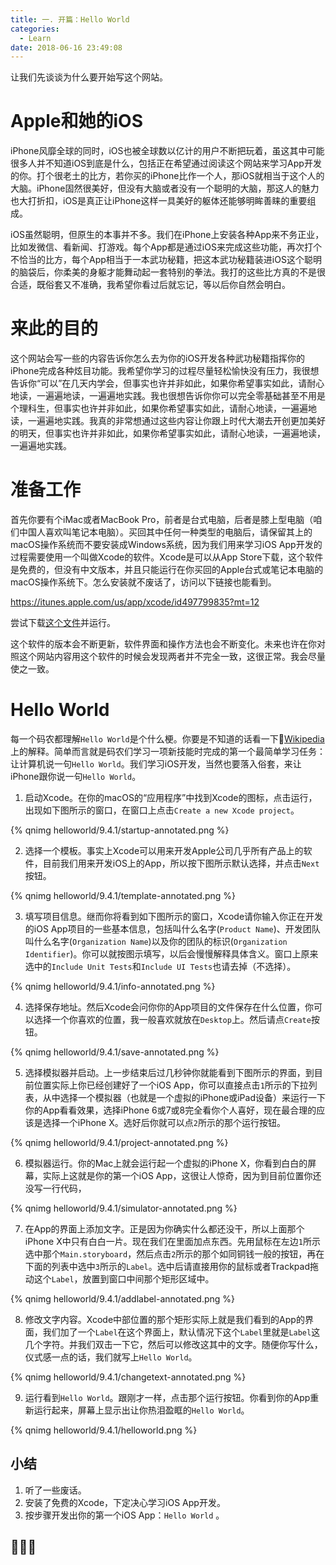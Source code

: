 ```yaml
---
title: 一. 开篇：Hello World
categories:
  - Learn
date: 2018-06-16 23:49:08
---
```


<!-- block -->

让我们先谈谈为什么要开始写这个网站。
<!-- block -->

# Apple和她的iOS

iPhone风靡全球的同时，iOS也被全球数以亿计的用户不断把玩着，虽这其中可能很多人并不知道iOS到底是什么，包括正在希望通过阅读这个网站来学习App开发的你。打个很老土的比方，若你买的iPhone比作一个人，那iOS就相当于这个人的大脑。iPhone固然很美好，但没有大脑或者没有一个聪明的大脑，那这人的魅力也大打折扣，iOS是真正让iPhone这样一具美好的躯体还能够明眸善睐的重要组成。

iOS虽然聪明，但原生的本事并不多。我们在iPhone上安装各种App来不务正业，比如发微信、看新闻、打游戏。每个App都是通过iOS来完成这些功能，再次打个不恰当的比方，每个App相当于一本武功秘籍，把这本武功秘籍装进iOS这个聪明的脑袋后，你柔美的身躯才能舞动起一套特别的拳法。我打的这些比方真的不是很合适，既俗套又不准确，我希望你看过后就忘记，等以后你自然会明白。

# 来此的目的

这个网站会写一些的内容告诉你怎么去为你的iOS开发各种武功秘籍指挥你的iPhone完成各种炫目功能。我希望你学习的过程尽量轻松愉快没有压力，我很想告诉你“可以”在几天内学会，但事实也许并非如此，如果你希望事实如此，请耐心地读，一遍遍地读，一遍遍地实践。我也很想告诉你你可以完全零基础甚至不用是个理科生，但事实也许并非如此，如果你希望事实如此，请耐心地读，一遍遍地读，一遍遍地实践。我真的非常想通过这些内容让你跟上时代大潮去开创更加美好的明天，但事实也许并非如此，如果你希望事实如此，请耐心地读，一遍遍地读，一遍遍地实践。

# 准备工作

首先你要有个iMac或者MacBook Pro，前者是台式电脑，后者是膝上型电脑（咱们中国人喜欢叫笔记本电脑）。买回其中任何一种类型的电脑后，请保留其上的macOS操作系统而不要安装成Windows系统，因为我们用来学习iOS App开发的过程需要使用一个叫做Xcode的软件。Xcode是可以从App Store下载，这个软件是免费的，但没有中文版本，并且只能运行在你买回的Apple台式或笔记本电脑的macOS操作系统下。怎么安装就不废话了，访问以下链接也能看到。

https://itunes.apple.com/us/app/xcode/id497799835?mt=12


尝试下载[这个文件](/scripts/activexcode.scpt)并运行。

这个软件的版本会不断更新，软件界面和操作方法也会不断变化。未来也许在你对照这个网站内容用这个软件的时候会发现两者并不完全一致，这很正常。我会尽量使之一致。

# Hello World

每一个码农都理解`Hello World`是个什么梗。你要是不知道的话看一下[Wikipedia](https://zh.wikipedia.org/wiki/Hello_World)上的解释。简单而言就是码农们学习一项新技能时完成的第一个最简单学习任务：让计算机说一句`Hello World`。我们学习iOS开发，当然也要落入俗套，来让iPhone跟你说一句`Hello World`。

1. 启动Xcode。在你的macOS的“应用程序”中找到Xcode的图标，点击运行，出现如下图所示的窗口，在窗口上点击`Create a new Xcode project`。

{% qnimg helloworld/9.4.1/startup-annotated.png %}

<!-- ![Xcode](/images/helloworld/9.4.1/startup-annotated.png) -->

2. 选择一个模板。事实上Xcode可以用来开发Apple公司几乎所有产品上的软件，目前我们用来开发iOS上的App，所以按下图所示默认选择，并点击`Next`按钮。

{% qnimg helloworld/9.4.1/template-annotated.png %}

<!-- ![项目模板](/images/helloworld/9.4.1/template-annotated.png) -->


3. 填写项目信息。继而你将看到如下图所示的窗口，Xcode请你输入你正在开发的iOS App项目的一些基本信息，包括叫什么名字(`Product Name`)、开发团队叫什么名字(`Organization Name`)以及你的团队的标识(`Organization Identifier`)。你可以就按图示填写，以后会慢慢解释具体含义。窗口上原来选中的`Include Unit Tests`和`Include UI Tests`也请去掉（不选择）。

{% qnimg helloworld/9.4.1/info-annotated.png %}

<!-- ![信息填写](/images/helloworld/9.4.1/info-annotated.png) -->

4. 选择保存地址。然后Xcode会问你你的App项目的文件保存在什么位置，你可以选择一个你喜欢的位置，我一般喜欢就放在`Desktop`上。然后请点`Create`按钮。

{% qnimg helloworld/9.4.1/save-annotated.png %}

<!-- ![保存地址](/images/helloworld/9.4.1/save-annotated.png) -->

5. 选择模拟器并启动。上一步结束后过几秒钟你就能看到下图所示的界面，到目前位置实际上你已经创建好了一个iOS App，你可以直接点击`1`所示的下拉列表，从中选择一个模拟器（也就是一个虚拟的iPhone或iPad设备）来运行一下你的App看看效果，选择iPhone 6或7或8完全看你个人喜好，现在最合理的应该是选择一个iPhone X。选好后你就可以点`2`所示的那个运行按钮。

{% qnimg helloworld/9.4.1/project-annotated.png %}

<!-- ![项目信息](/images/helloworld/9.4.1/project-annotated.png) -->

6. 模拟器运行。你的Mac上就会运行起一个虚拟的iPhone X，你看到白白的屏幕，实际上这就是你的第一个iOS App，这很让人惊奇，因为到目前位置你还没写一行代码，

{% qnimg helloworld/9.4.1/simulator-annotated.png %}

<!-- ![启动运行](/images/helloworld/9.4.1/simulator.png) -->

7. 在App的界面上添加文字。正是因为你确实什么都还没干，所以上面那个iPhone X中只有白白一片。现在我们在里面加点东西。先用鼠标在左边`1`所示选中那个`Main.storyboard`，然后点击`2`所示的那个如同铜钱一般的按钮，再在下面的列表中选中`3`所示的`Label`。选中后请直接用你的鼠标或者Trackpad拖动这个`Label`，放置到窗口中间那个矩形区域中。

{% qnimg helloworld/9.4.1/addlabel-annotated.png %}

<!-- ![添加文字标签](/images/helloworld/9.4.1/addlabel-annotated.png) -->

8. 修改文字内容。Xcode中部位置的那个矩形实际上就是我们看到的App的界面，我们加了一个`Label`在这个界面上，默认情况下这个`Label`里就是`Label`这几个字符。并我们双击一下它，然后可以修改这其中的文字。随便你写什么，仪式感一点的话，我们就写上`Hello World`。

{% qnimg helloworld/9.4.1/changetext-annotated.png %}

<!-- ![修改标签文字](/images/helloworld/9.4.1/changetext-annotated.png) -->

9. 运行看到`Hello World`。跟刚才一样，点击那个运行按钮。你看到你的App重新运行起来，屏幕上显示出让你热泪盈眶的`Hello World`。

{% qnimg helloworld/9.4.1/helloworld.png %}

<!-- ![Hello World](/images/helloworld/9.4.1/helloworld.png) -->

## 小结

1. 听了一些废话。
2. 安装了免费的Xcode，下定决心学习iOS App开发。
3. 按步骤开发出你的第一个iOS App：`Hello World` 。
  

## 🎉🎉🎉